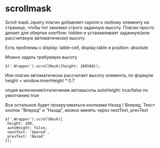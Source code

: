 # scrollmask
Scroll mask
Jquery плагин добавляет скролл к любому элементу на странице, чтобы тот занимал строго заданную высоту.
Плагин просто делает для обертки overflow: hidden и устанавливает заданную(или рассчитаную автоматически) высоту.

Есть проблемы с display: table-cell, display:table и position: absolute

Можно задать требуемую высоту

`$('.Wrapper').scrollMask({height: 100500});`

Или плагин автоматически рассчитает высоту элемента, по формуле height = window.innerHeight * 0.7 

опция включения/отключения автовысоты autoHeight: true/false по умолчанию true

Все остальное будет прокручиваться кнопками Назад / Вперед.
Текст кнопок "Вперед" и "Назад", можно менять через nextText, prevText

    $('.Wrapper').scrollMask({
     height: 100,
     autoHeight: false,
     nextText: 'Vpered',
     prevText: 'Nazad'
    });
